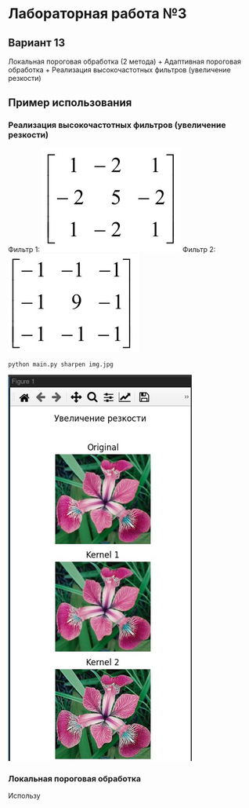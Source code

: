 # Лабораторная работа №3
## Вариант 13
Локальная пороговая обработка (2 метода) + Адаптивная пороговая обработка + Реализация высокочастотных фильтров (увеличение резкости)
## Пример использования
### Реализация высокочастотных фильтров (увеличение резкости)
Фильтр 1:
![Filter 1](kernel_1.jpg)
Фильтр 2:
![Filter 2](kernel_2.jpg)
```
python main.py sharpen img.jpg
```
![Sharpen screen](screen_sharpen.jpg)
### Локальная пороговая обработка
Использу
